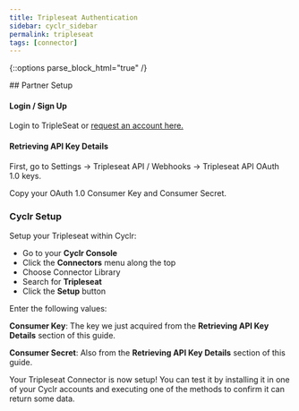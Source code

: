 ```yaml
---
title: Tripleseat Authentication
sidebar: cyclr_sidebar
permalink: tripleseat
tags: [connector]
---
```

{::options parse_block_html="true" /}
<section class="card">
## Partner Setup

#### Login / Sign Up

Login to TripleSeat or [request an account here.](https://tripleseat.com/)

#### Retrieving API Key Details

First, go to Settings -> Tripleseat API / Webhooks -> Tripleseat API OAuth 1.0 keys.

Copy your OAuth 1.0 Consumer Key and Consumer Secret.

### Cyclr Setup

Setup your Tripleseat within Cyclr:

- Go to your **Cyclr Console**
- Click the **Connectors** menu along the top
- Choose Connector Library
- Search for **Tripleseat**
- Click the **Setup** button

Enter the following values:

**Consumer Key**: The key we just acquired from the **Retrieving API Key Details** section of this guide.

**Consumer Secret**: Also from the **Retrieving API Key Details** section of this guide.

Your Tripleseat Connector is now setup! You can test it by installing it in one of your Cyclr accounts and executing one of the methods to confirm it can return some data.

</section>
